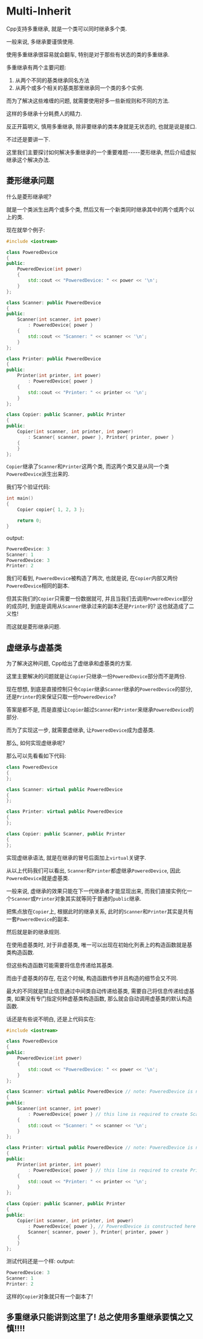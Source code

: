 # Multi-Inherit

Cpp支持多重继承, 就是一个类可以同时继承多个类.

一般来说, 多继承要谨慎使用.

使用多重继承很容易就会翻车, 特别是对于那些有状态的类的多重继承.

多重继承有两个主要问题:

1. 从两个不同的基类继承同名方法
2. 从两个或多个相关的基类那里继承同一个类的多个实例.

而为了解决这些难缠的问题, 就需要使用好多一些新规则和不同的方法.

这样的多继承十分耗费人的精力.

反正开篇明义, 慎用多重继承, 除非要继承的类本身就是无状态的, 也就是说是接口.

不过还是要讲一下.

这里我们主要探讨如何解决多重继承的一个重要难题-----菱形继承, 然后介绍虚拟继承这个解决办法.

## 菱形继承问题

什么是菱形继承呢?

就是一个类派生出两个或多个类, 然后又有一个新类同时继承其中的两个或两个以上的类.

现在就举个例子:
```cpp
#include <iostream>

class PoweredDevice
{
public:
    PoweredDevice(int power)
    {
		std::cout << "PoweredDevice: " << power << '\n';
    }
};

class Scanner: public PoweredDevice
{
public:
    Scanner(int scanner, int power)
        : PoweredDevice{ power }
    {
		std::cout << "Scanner: " << scanner << '\n';
    }
};

class Printer: public PoweredDevice
{
public:
    Printer(int printer, int power)
        : PoweredDevice{ power }
    {
		std::cout << "Printer: " << printer << '\n';
    }
};

class Copier: public Scanner, public Printer
{
public:
    Copier(int scanner, int printer, int power)
        : Scanner{ scanner, power }, Printer{ printer, power }
    {
    }
};
```
`Copier`继承了`Scanner`和`Printer`这两个类, 而这两个类又是从同一个类`PoweredDevice`派生出来的.

我们写个验证代码:
```cpp
int main()
{
    Copier copier{ 1, 2, 3 };

    return 0;
}
```
output:
```cpp
PoweredDevice: 3
Scanner: 1
PoweredDevice: 3
Printer: 2
```
我们可看到, `PoweredDevice`被构造了两次, 也就是说, 在`Copier`内部又两份`PoweredDevice`相同的副本.

但其实我们的`Copier`只需要一份数据就可, 并且当我们去调用`PoweredDevice`部分的成员时, 到底是调用从`Scanner`继承过来的副本还是`Printer`的? 这也就造成了二义性!

而这就是菱形继承问题.


## 虚继承与虚基类

为了解决这种问题, Cpp给出了虚继承和虚基类的方案.

这里主要解决的问题就是让`Copier`只继承一份`PoweredDevice`部分而不是两份.

现在想想, 到底是直接控制只令`Copier`继承`Scanner`继承的`PoweredDevice`的部分, 还是`Printer`的来保证只取一份`PoweredDevice`?

答案是都不是, 而是直接让`Copier`越过`Scanner`和`Printer`来继承`PoweredDevice`的部分.

而为了实现这一步, 就需要虚继承, 让`PoweredDevice`成为虚基类.

那么, 如何实现虚继承呢?

那么可以先看看如下代码:
```cpp
class PoweredDevice
{
};

class Scanner: virtual public PoweredDevice
{
};

class Printer: virtual public PoweredDevice
{
};

class Copier: public Scanner, public Printer
{
};
```
实现虚继承语法, 就是在继承的冒号后面加上`virtual`关键字.

从以上代码我们可以看出, `Scanner`和`Printer`都虚继承`PoweredDevice`, 因此`PoweredDevice`就是虚基类.

一般来说, 虚继承的效果只能在下一代继承者才能显现出来, 而我们直接实例化一个`Scanner`或`Printer`对象其实就等同于普通的`public`继承.

把焦点放在`Copier`上, 根据此时的继承关系, 此时的`Scanner`和`Printer`其实是共有一套`PoweredDevice`的副本.

然后就是新的继承规则.

在使用虚基类时, 对于非虚基类, 唯一可以出现在初始化列表上的构造函数就是基类构造函数.

但这些构造函数可能需要将信息传递给其基类.

而由于虚基类的存在, 在这个时候, 构造函数传参并且构造的细节会又不同.

最大的不同就是禁止信息通过中间类自动传递给基类, 需要自己将信息传递给虚基类, 如果没有专门指定何种虚基类构造函数, 那么就会自动调用虚基类的默认构造函数.

话还是有些说不明白, 还是上代码实在:
```cpp
#include <iostream>

class PoweredDevice
{
public:
    PoweredDevice(int power)
    {
		std::cout << "PoweredDevice: " << power << '\n';
    }
};

class Scanner: virtual public PoweredDevice // note: PoweredDevice is now a virtual base class
{
public:
    Scanner(int scanner, int power)
        : PoweredDevice{ power } // this line is required to create Scanner objects, but ignored in this case
    {
		std::cout << "Scanner: " << scanner << '\n';
    }
};

class Printer: virtual public PoweredDevice // note: PoweredDevice is now a virtual base class
{
public:
    Printer(int printer, int power)
        : PoweredDevice{ power } // this line is required to create Printer objects, but ignored in this case
    {
		std::cout << "Printer: " << printer << '\n';
    }
};

class Copier: public Scanner, public Printer
{
public:
    Copier(int scanner, int printer, int power)
        : PoweredDevice{ power }, // PoweredDevice is constructed here
        Scanner{ scanner, power }, Printer{ printer, power }
    {
    }
};
```
测试代码还是一个样:
output:
```cpp
PoweredDevice: 3
Scanner: 1
Printer: 2
```
这样的`Copier`对象就只有一个副本了!


## 多重继承只能讲到这里了! 总之使用多重继承要慎之又慎!!!!